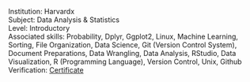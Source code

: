 Institution: Harvardx\
Subject: Data Analysis & Statistics\
Level: Introductory\
Associated skills: Probability, Dplyr, Ggplot2, Linux, Machine Learning, Sorting, File Organization, Data Science, Git (Version Control System), Document Preparations, Data Wrangling, Data Analysis, RStudio, Data Visualization, R (Programming Language), Version Control, Unix, Github\
Verification: [Certificate](https://courses.edx.org/certificates/def90a77675e4514a3727884b59ce6fe)
